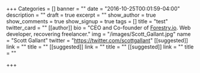 +++
Categories = []
banner = ""
date = "2016-10-25T00:01:59-04:00"
description = ""
draft = true
excerpt = ""
show_author = true
show_comments = true
show_signup = true
tags = []
title = "test"
twitter_card = ""
[[author]]
bio = "CEO and Co-founder of <a href='https://forestry.io' title='Forestry.io CMS'>Forestry.io</a>. Web developer, recovering freelancer."
img = "/images/Scott_Gallant.jpg"
name = "Scott Gallant"
twitter = "https://twitter.com/scottgallant"
[[suggested]]
link = ""
title = ""
[[suggested]]
link = ""
title = ""
[[suggested]]
link = ""
title = ""

+++
